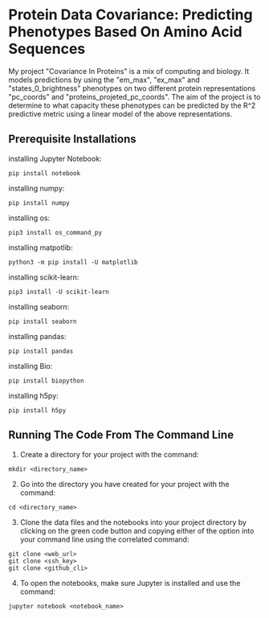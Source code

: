 
# Protein Data Covariance: Predicting Phenotypes Based On Amino Acid Sequences

My project "Covariance In Proteins" is a mix of computing and biology. It models predictions by  using the "em_max", "ex_max" and "states_0_brightness" phenotypes on two different protein representations "pc_coords" and "proteins_projeted_pc_coords". The aim of the project is to determine to what capacity these phenotypes can be predicted by the R^2 predictive metric using a linear model of the above representations.

## Prerequisite Installations

installing Jupyter Notebook:
```
pip install notebook
````
installing numpy:
```
pip install numpy
````
installing os:
```
pip3 install os_command_py
```
installing matpotlib:
```
python3 -m pip install -U matplotlib
```
installing scikit-learn:
```
pip3 install -U scikit-learn
```
installing seaborn:
```
pip install seaborn
```
installing pandas:
```
pip install pandas
```
installing Bio:
```
pip install biopython
```
installing h5py:
```
pip install h5py
```
## Running The Code From The Command Line

1. Create a directory for your project with the command:
```
mkdir <directory_name>
```
2. Go into the directory you have created for your project with the command:
```
cd <directory_name>
```
3. Clone the data files and the notebooks into your project directory by clicking on the green code button and copying either of the option into your command line using the correlated command:
```
git clone <web_url>
git clone <ssh_key>
git clone <github_cli>
```
4. To open the notebooks, make sure Jupyter is installed and use the command:
```
jupyter notebook <notebook_name>
```


